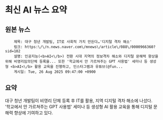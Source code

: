 # 최신 AI 뉴스 요약

## 원본 뉴스
		제목: 대구 청년 개발팀, IT로 사회적 가치 만든다…'디지털 격차 해소'
		링크: https:\/\/n.news.naver.com\/mnews\/article\/088\/0000966360?sid=102
		설명: 인공지능(<b>AI<\/b>) 전환 시대 지역의 정보격차 해소와 디지털 문해력 향상을 위해 비영리임의단체 등록을... 또한 '학교에서 안 가르쳐주는 GPT 사용법' 세미나 등 생성형 <b>AI<\/b> 활용 교육을 진행하고, 인스타그램과 유튜브(@fun... 
		게시일: Tue, 26 Aug 2025 09:47:00 +0900


## 요약
대구 청년 개발팀이 비영리 단체 등록 후 IT를 활용, 지역 디지털 격차 해소에 나섰다. '학교에서 안 가르쳐주는 GPT 사용법' 세미나 등 생성형 AI 활용 교육을 통해 디지털 문해력 향상에 기여하고 있다.
